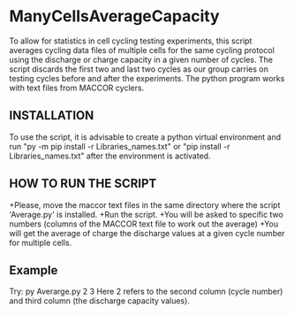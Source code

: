 ManyCellsAverageCapacity
=========================

To allow for statistics in cell cycling testing experiments, this script averages cycling data files of multiple cells for the same cycling protocol using the discharge or charge capacity in a given number of cycles. The script discards the first two and last two cycles as our group carries on testing cycles before and after the experiments. The python program works with text files from MACCOR cyclers.

INSTALLATION
---
To use the script, it is advisable to create a python virtual environment and run "py -m pip install -r Libraries_names.txt" or "pip install -r Libraries_names.txt" after the environment is activated.

HOW TO RUN THE SCRIPT
---
+Please, move the maccor text files in the same directory where the script 'Average.py' is installed. 
+Run the script. 
+You will be asked to specific two numbers (columns of the MACCOR text file to work out the average)
+You will get the average of charge the discharge values at a given cycle number for multiple cells.

Example
---

Try: py Averarge.py 2 3
Here 2 refers to the second column (cycle number) and third column (the discharge capacity values).
